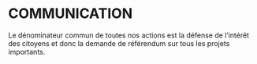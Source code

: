 # COMMUNICATION
Le dénominateur commun de toutes nos actions est la défense de l’intérêt des citoyens et donc la demande de référendum sur tous les projets importants.
